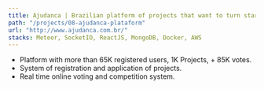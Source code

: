 ```yaml
---
title: Ajudanca | Brazilian platform of projects that want to turn startup
path: "/projects/08-ajudanca-plataform"
url: "http://www.ajudanca.com.br/"
stacks: Meteor, SocketIO, ReactJS, MongoDB, Docker, AWS
---
```


- Platform with more than 65K registered users, 1K Projects, + 85K votes.
- System of registration and application of projects.
- Real time online voting and competition system.
